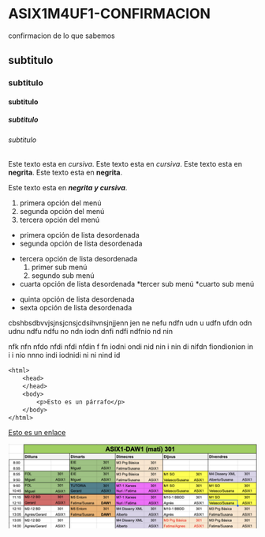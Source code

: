 # ASIX1M4UF1-CONFIRMACION

confirmacion de lo que sabemos

## subtitulo
### subtitulo
#### subtitulo
##### subtitulo
###### subtitulo


Este texto esta en *cursiva*.
Este texto esta en _cursiva_.
Este texto esta en **negrita**.
Este texto esta en __negrita__.

Este texto esta en _**negrita y cursiva**_.

1. primera opción del menú
2. segunda opción del menú
3. tercera opción del menú

* primera opción de lista desordenada
* segunda opción de lista desordenada
- tercera opción de lista desordenada
    1. primer sub menú
    2. segundo sub menú
- cuarta opción de lista desordenada
    *tercer sub menú
    *cuarto sub menú
+ quinta opción de lista desordenada
+ sexta opción de lista desordenada

cbshbsdbvvjsjnsjcnsjcdsihvnsjnjjenn jen ne nefu ndfn udn u udfn ufdn odn udnu ndfu ndfu no ndn iodn dnfi ndfi ndfnio nd nin 

 nfk nfn nfdo nfdi nfdi nfdin f fn iodni ondi nid nin i nin di nifdn fiondionion in i i nio nnno indi iodnidi ni ni nind id

```
<html>
    <head>
    </head>
    <body>
        <p>Esto es un párrafo</p>
    </body>
</html>
```

[Esto es un enlace](https://www.fje.edu "enlace a la web del cole")

![esto es una imagen del horario](https://github.com/GerardASIX2324/ASIX1M4UF1-CONFIRMACION/blob/main/2324%20ASIX1%20Horari.png "titulo opcional de la imagen")
